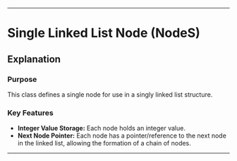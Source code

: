 
---

# Single Linked List Node (NodeS)

## Explanation

### Purpose
This class defines a single node for use in a singly linked list structure.

### Key Features
- **Integer Value Storage:** Each node holds an integer value.
- **Next Node Pointer:** Each node has a pointer/reference to the next node in the linked list, allowing the formation of a chain of nodes.

---
